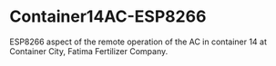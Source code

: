 # Container14AC-ESP8266
ESP8266 aspect of the remote operation of the AC in container 14 at Container City, Fatima Fertilizer Company.
